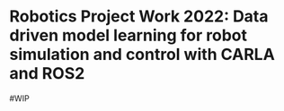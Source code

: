 # Robotics Project Work 2022: Data driven model learning for robot simulation and control with CARLA and ROS2

#WIP
